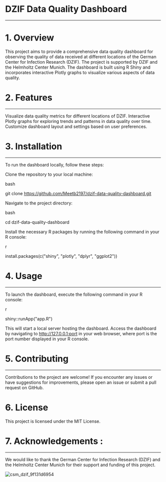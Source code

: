 # DZIF Data Quality Dashboard
-----------------------------------------------------------------------------------------------------------------------------------------------------------------------------------------------------------------------------------------------------

# 1. Overview

This project aims to provide a comprehensive data quality dashboard for observing the quality of data received at different locations of the German Center for Infection Research (DZIF). The project is supported by DZIF and the Helmholtz Center Munich. The dashboard is built using R Shiny and incorporates interactive Plotly graphs to visualize various aspects of data quality.

# 2. Features
-----------------------------------------------------------------------------------------------------------------------------------------------------------------------------------------------------------------------------------------------------

Visualize data quality metrics for different locations of DZIF.
Interactive Plotly graphs for exploring trends and patterns in data quality over time.
Customize dashboard layout and settings based on user preferences.

# 3. Installation
-----------------------------------------------------------------------------------------------------------------------------------------------------------------------------------------------------------------------------------------------------

To run the dashboard locally, follow these steps:

Clone the repository to your local machine:

bash

git clone https://github.com/Meetb2197/dzif-data-quality-dashboard.git

Navigate to the project directory:

bash

cd dzif-data-quality-dashboard

Install the necessary R packages by running the following command in your R console:

r

install.packages(c("shiny", "plotly", "dplyr", "ggplot2"))


# 4. Usage

-----------------------------------------------------------------------------------------------------------------------------------------------------------------------------------------------------------------------------------------------------

To launch the dashboard, execute the following command in your R console:

r

shiny::runApp("app.R")

This will start a local server hosting the dashboard. Access the dashboard by navigating to http://127.0.0.1:port in your web browser, where port is the port number displayed in your R console.

# 5. Contributing

-----------------------------------------------------------------------------------------------------------------------------------------------------------------------------------------------------------------------------------------------------

Contributions to the project are welcome! If you encounter any issues or have suggestions for improvements, please open an issue or submit a pull request on GitHub.

# 6. License

This project is licensed under the MIT License.

# 7. Acknowledgements :

-----------------------------------------------------------------------------------------------------------------------------------------------------------------------------------------------------------------------------------------------------


We would like to thank the German Center for Infection Research (DZIF) and the Helmholtz Center Munich for their support and funding of this project.


![csm_dzif_9f131d6954](https://github.com/Meet2197/Master-arbeit/assets/125220294/43e9e295-78b0-445f-9369-7fad026ee9ff) 


